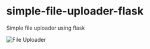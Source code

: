 # simple-file-uploader-flask
Simple file uploader using flask

![File Uploader](https://colorlib.com/wp/wp-content/uploads/sites/2/bootstrap-file-uploads-12.png)
